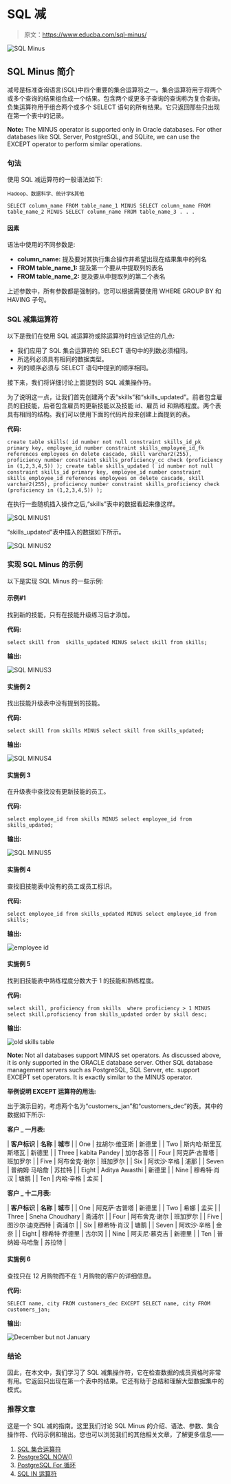 # SQL 减

> 原文：<https://www.educba.com/sql-minus/>

![SQL Minus](img/06b67afab00421cbfed941589195f06e.png)



## SQL Minus 简介

减号是标准查询语言(SQL)中四个重要的集合运算符之一。集合运算符用于将两个或多个查询的结果组合成一个结果。包含两个或更多子查询的查询称为复合查询。负集运算符用于组合两个或多个 SELECT 语句的所有结果。它只返回那些只出现在第一个表中的记录。

**Note:** The MINUS operator is supported only in Oracle databases. For other databases like SQL Server, PostgreSQL, and SQLite, we can use the EXCEPT operator to perform similar operations.

### 句法

使用 SQL 减运算符的一般语法如下:

<small>Hadoop、数据科学、统计学&其他</small>

`SELECT column_name
FROM table_name_1
MINUS
SELECT column_name
FROM table_name_2
MINUS
SELECT column_name
FROM table_name_3
.
.
.`

#### 因素

语法中使用的不同参数是:

*   **column_name:** 提及要对其执行集合操作并希望出现在结果集中的列名
*   **FROM table_name_1:** 提及第一个要从中提取列的表名
*   **FROM table_name_2:** 提及要从中提取列的第二个表名

上述参数中，所有参数都是强制的。您可以根据需要使用 WHERE GROUP BY 和 HAVING 子句。

### SQL 减集运算符

以下是我们在使用 SQL 减运算符或除运算符时应该记住的几点:

*   我们应用了 SQL 集合运算符的 SELECT 语句中的列数必须相同。
*   所选列必须具有相同的数据类型。
*   列的顺序必须与 SELECT 语句中提到的顺序相同。

接下来，我们将详细讨论上面提到的 SQL 减集操作符。

为了说明这一点，让我们首先创建两个表“skills”和“skills_updated”。前者包含雇员的旧技能，后者包含雇员的更新技能以及技能 id、雇员 id 和熟练程度。两个表具有相同的结构。我们可以使用下面的代码片段来创建上面提到的表。

**代码:**

`create table skills(
id number not null constraint skills_id_pk primary key,
employee_id number
constraint skills_employee_id_fk
references employees on delete cascade,
skill varchar2(255),
proficiency number constraint skills_proficiency_cc
check (proficiency in (1,2,3,4,5))
);
create table skills_updated (
id number not null constraint skills_id primary key,
employee_id number
constraint skills_employee_id
references employees on delete cascade,
skill varchar2(255),
proficiency number constraint skills_proficiency
check (proficiency in (1,2,3,4,5))
);`

在执行一些随机插入操作之后,“skills”表中的数据看起来像这样。

![SQL MINUS1](img/34389c2c4e03c20fbdfc054d5bc9984f.png)



“skills_updated”表中插入的数据如下所示。

![SQL MINUS2](img/97ccabf8c2a492ac5c3c7a6c73df441f.png)



### 实现 SQL Minus 的示例

以下是实现 SQL Minus 的一些示例:

#### 示例#1

找到新的技能，只有在技能升级练习后才添加。

**代码:**

`select skill from  skills_updated
MINUS
select skill from skills;`

**输出:**

![SQL MINUS3](img/89db44e893e3be2e4feb8cacb0af145d.png)



#### 实施例 2

找出技能升级表中没有提到的技能。

**代码:**

`select skill from skills
MINUS
select skill from skills_updated;`

**输出:**

![SQL MINUS4](img/e8c66544f4f4ad7f775ab35d2c28c884.png)



#### 实施例 3

在升级表中查找没有更新技能的员工。

**代码:**

`select employee_id from skills
MINUS
select employee_id from skills_updated;`

**输出:**

![SQL MINUS5](img/9e6ec439fbf587418fea1f32ce7d9688.png)



#### 实施例 4

查找旧技能表中没有的员工或员工标识。

**代码:**

`select employee_id from skills_updated
MINUS
select employee_id from  skills;`

**输出:**

![employee id](img/54904597bc5d20432dec270dd2b63d59.png)



#### 实施例 5

找到旧技能表中熟练程度分数大于 1 的技能和熟练程度。

**代码:**

`select skill, proficiency from skills  where proficiency > 1
MINUS
select skill,proficiency from skills_updated
order by skill desc;`

**输出:**

![old skills table](img/d1248ad76492fe39d009bd9410e35be4.png)



**Note:** Not all databases support MINUS set operators. As discussed above, it is only supported in the ORACLE database server. Other SQL database management servers such as PostgreSQL, SQL Server, etc. support EXCEPT set operators. It is exactly similar to the MINUS operator.

**举例说明 EXCEPT 运算符的用法:**

出于演示目的，考虑两个名为“customers_jan”和“customers_dec”的表。其中的数据如下所示:

**客户 _ 一月表:**

| **客户标识** | **名称** | **城市** |
| One | 拉胡尔·维亚斯 | 新德里 |
| Two | 斯内哈·斯里瓦斯塔瓦 | 新德里 |
| Three | kabita Pandey | 加尔各答 |
| Four | 阿克萨·古普塔 | 班加罗尔 |
| Five | 阿布舍克·谢尔 | 班加罗尔 |
| Six | 阿坎沙·辛格 | 浦那 |
| Seven | 普纳姆·马哈詹 | 苏拉特 |
| Eight | Aditya Awasthi | 新德里 |
| Nine | 穆希特·肖汉 | 塘鹅 |
| Ten | 内哈·辛格 | 孟买 |

**客户 _ 十二月表:**

| **客户标识** | **名称** | **城市** |
| One | 阿克萨·古普塔 | 新德里 |
| Two | 希娜 | 孟买 |
| Three | Sneha Choudhary | 斋浦尔 |
| Four | 阿布舍克·谢尔 | 班加罗尔 |
| Five | 图沙尔·迪克西特 | 斋浦尔 |
| Six | 穆希特·肖汉 | 塘鹅 |
| Seven | 阿坎沙·辛格 | 金奈 |
| Eight | 穆希特·乔德里 | 古尔冈 |
| Nine | 阿夫尼·慕克吉 | 新德里 |
| Ten | 普纳姆·马哈詹 | 苏拉特 |

#### 实施例 6

查找只在 12 月购物而不在 1 月购物的客户的详细信息。

**代码:**

`SELECT name, city FROM customers_dec
EXCEPT
SELECT name, city FROM customers_jan;`

**输出:**

![December but not January](img/d2e5308d00d52351a94a75dace9c7cf3.png)



### 结论

因此，在本文中，我们学习了 SQL 减集操作符，它在检查数据的成员资格时非常有用。它返回只出现在第一个表中的结果。它还有助于总结和理解大型数据集中的模式。

### 推荐文章

这是一个 SQL 减的指南。这里我们讨论 SQL Minus 的介绍、语法、参数、集合操作符、代码示例和输出。您也可以浏览我们的其他相关文章，了解更多信息——

1.  [SQL 集合运算符](https://www.educba.com/sql-set-operators/)
2.  [PostgreSQL NOW()](https://www.educba.com/postgresql-now/)
3.  [PostgreSQL For 循环](https://www.educba.com/postgresql-for-loop/)
4.  [SQL IN 运算符](https://www.educba.com/sql-in-operator/)





